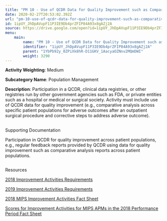 ```yaml
---
title: "PM 10 - Use of QCDR Data for Quality Improvement such as Comparative Analysis Reports across Patient Populations"
date: 2020-02-27T20:53:02.392Z
url: "pm-10-use-of-qcdr-data-for-quality-improvement-such-as-comparative-analysis-reports-across-patient-p.md"
id: 1ipUY_JhDpAVupF11P3IE9Db4prZFIP84A93x8gAZj2A
source: https://drive.google.com/open?id=1ipUY_JhDpAVupF11P3IE9Db4prZFIP84A93x8gAZj2A
menu:
    main:
        name: "PM 10 - Use of QCDR Data for Quality Improvement such as Comparative Analysis Reports across Patient Populations"
        identifier: "1ipUY_JhDpAVupF11P3IE9Db4prZFIP84A93x8gAZj2A"
        parent: "1YbPb92y_0ZPiXk8hR-D11GKV_1AacyaOZNnv2MQmDWI"
        weight: 3290
---
```









**Activity Weighting**: Medium

**Subcategory Name**: Population Management

**Description**: Participation in a QCDR, clinical data registries, or other registries run by other government agencies such as FDA, or private entities such as a hospital or medical or surgical society. Activity must include use of QCDR data for quality improvement (e.g., comparative analysis across specific patient populations for adverse outcomes after an outpatient surgical procedure and corrective steps to address adverse outcome).







## 

Supporting Documentation

Participation in QCDR for quality improvement across patient populations, e.g., regular feedback reports provided by QCDR using data for quality improvement such as comparative analysis reports across patient populations.







## 

Resources

[2018 Improvement Activities Requirements](https://qpp.cms.gov/mips/improvement-activities?py=2018)

[2019 Improvement Activities Requirements](https://qpp.cms.gov/mips/improvement-activities?py=2019)

[2018 MIPS Improvement Activities Fact Sheet](https://qpp.cms.gov/resource/2018%20MIPS%20Improvement%20Activities%20Fact%20Sheet)

[Scores for Improvement Activities for MIPS APMs in the 2018 Performance Period Fact Sheet](https://qpp.cms.gov/resource/2018%20MIPS%20APMs%20improvement%20Activities%20scores%20fact%20sheet)

